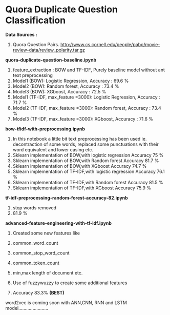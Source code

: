 # Quora Duplicate Question Classification

**Data Sources :** 

1. Quora Question Pairs. [http://www.cs.cornell.edu/people/pabo/movie-review-data/review_polarity.tar.gz
](https://www.kaggle.com/competitions/quora-question-pairs/data)

**quora-duplicate-question-baseline.ipynb** 
1. feature_extraction : BOW and TF-IDF, Purely baseline model without ant text preprocessing
2. Model1 (BOW): Logistic Regression, Accuracy : 69.6 % 
3. Model2 (BOW): Random forest, Accuracy : 73.4 %  
4. Model3 (BOW): XGboost, Accuracy : 72.5 %  
5. Model1 (TF-IDF, max_feature =3000): Logistic Regression, Accuracy : 71.7 % 
6. Model2 (TF-IDF, max_feature =3000): Random forest, Accuracy : 73.4 %  
7. Model3 (TF-IDF, max_feature =3000): XGboost, Accuracy : 71.6 % 


**bow-tfidf-with-preprocessing.ipynb** 

1. In this notebook a little bit text preprocessing has been used ie. decontraction of some words, replaced some punctuations with their word equivalent and lower casing etc.
1. Sklearn implementation of BOW,with logistic regression Accuracy 75 %
2. Sklearn implementation of BOW,with Random forest Accuracy 81.7 %
3. Sklearn implementation of BOW,with XGboost Accuracy 74.7 %
4. Sklearn implementation of TF-IDF,with logistic regression Accuracy 76.1 %
5. Sklearn implementation of TF-IDF,with Random forest Accuracy 81.5 %
6. Sklearn implementation of TF-IDF,with XGboost Accuracy 75.9 %

**tf-idf-preprocessing-random-forest-accuracy-82.ipynb**

1. stop words removed 
2. 81.9 % 

**advanced-feature-engineering-with-tf-idf.ipynb**

1. Created some new features like 

  1. common_word_count
  2. common_stop_word_count
  3. common_token_count
  4. min,max length of document etc.
  
2. Use of fuzzywuzzy to create some additional features
3. Accuracy 83.3% **(BEST)**

word2vec is coming soon with ANN,CNN, RNN and LSTM model.......................
